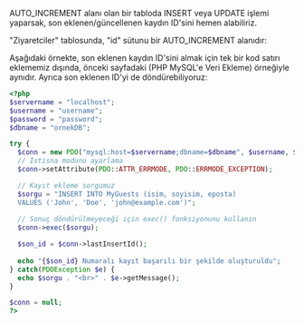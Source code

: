 AUTO_INCREMENT alanı olan bir tabloda INSERT veya UPDATE işlemi yaparsak, son eklenen/güncellenen kaydın ID'sini hemen alabiliriz.

"Ziyaretciler" tablosunda, "id" sütunu bir AUTO_INCREMENT alanıdır:

Aşağıdaki örnekte, son eklenen kaydın ID'sini almak için tek bir kod satırı eklememiz dışında, önceki sayfadaki (PHP MySQL'e Veri Ekleme) örneğiyle aynıdır. Ayrıca son eklenen ID'yi de döndürebiliyoruz:


```PHP title:"PDO ile MySQL'e eklenen son verinin ID'sini alma" hl:19
<?php
$servername = "localhost";
$username = "username";
$password = "password";
$dbname = "ornekDB";

try {
  $conn = new PDO("mysql:host=$servername;dbname=$dbname", $username, $password);
  // İstisna modunu ayarlama
  $conn->setAttribute(PDO::ATTR_ERRMODE, PDO::ERRMODE_EXCEPTION);

  // Kayıt ekleme sorgumuz
  $sorgu = "INSERT INTO MyGuests (isim, soyisim, eposta)
  VALUES ('John', 'Doe', 'john@example.com')";
  
  // Sonuç döndürülmeyeceği için exec() fonksiyonunu kullanın
  $conn->exec($sorgu);

  $son_id = $conn->lastInsertId();
  
  echo "{$son_id} Numaralı kayıt başarılı bir şekilde oluşturuldu";
} catch(PDOException $e) {
  echo $sorgu . "<br>" . $e->getMessage();
}

$conn = null;
?>
```

